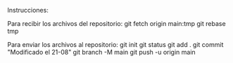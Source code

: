Instrucciones:

Para recibir los archivos del repositorio:
git fetch origin main:tmp
git rebase tmp

Para enviar los archivos al repositorio:
git init
git status
git add .
git commit "Modificado el 21-08"
git branch -M main
git push -u origin main
